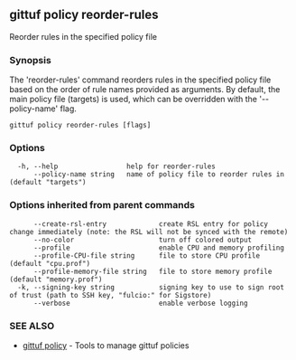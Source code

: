 ## gittuf policy reorder-rules

Reorder rules in the specified policy file

### Synopsis

The 'reorder-rules' command reorders rules in the specified policy file based on the order of rule names provided as arguments. By default, the main policy file (targets) is used, which can be overridden with the '--policy-name' flag.

```
gittuf policy reorder-rules [flags]
```

### Options

```
  -h, --help                 help for reorder-rules
      --policy-name string   name of policy file to reorder rules in (default "targets")
```

### Options inherited from parent commands

```
      --create-rsl-entry             create RSL entry for policy change immediately (note: the RSL will not be synced with the remote)
      --no-color                     turn off colored output
      --profile                      enable CPU and memory profiling
      --profile-CPU-file string      file to store CPU profile (default "cpu.prof")
      --profile-memory-file string   file to store memory profile (default "memory.prof")
  -k, --signing-key string           signing key to use to sign root of trust (path to SSH key, "fulcio:" for Sigstore)
      --verbose                      enable verbose logging
```

### SEE ALSO

* [gittuf policy](gittuf_policy.md)	 - Tools to manage gittuf policies

